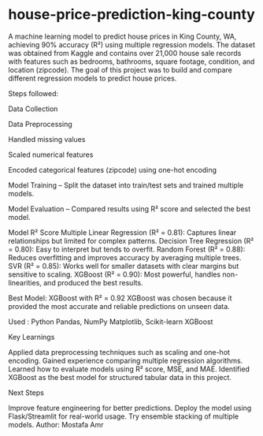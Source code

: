 # house-price-prediction-king-county
A machine learning model to predict house prices in King County, WA, achieving 90% accuracy (R²) using multiple regression models. The dataset was obtained from Kaggle and contains over 21,000 house sale records with features such as bedrooms, bathrooms, square footage, condition, and location (zipcode).
The goal of this project was to build and compare different regression models to predict house prices.

Steps followed:

Data Collection 

Data Preprocessing

Handled missing values

Scaled numerical features

Encoded categorical features (zipcode) using one-hot encoding

Model Training – Split the dataset into train/test sets and trained multiple models.

Model Evaluation – Compared results using R² score and selected the best model.

Model	R² Score
Multiple Linear Regression (R² = 0.81): Captures linear relationships but limited for complex patterns.
Decision Tree Regression (R² = 0.80): Easy to interpret but tends to overfit.
Random Forest (R² = 0.88): Reduces overfitting and improves accuracy by averaging multiple trees.
SVR (R² = 0.85): Works well for smaller datasets with clear margins but sensitive to scaling.
XGBoost (R² = 0.90): Most powerful, handles non-linearities, and produced the best results.

Best Model: XGBoost with R² = 0.92
XGBoost was chosen because it provided the most accurate and reliable predictions on unseen data.

Used :
Python
Pandas, NumPy
Matplotlib, 
Scikit-learn
XGBoost

Key Learnings

Applied data preprocessing techniques such as scaling and one-hot encoding.
Gained experience comparing multiple regression algorithms.
Learned how to evaluate models using R² score, MSE, and MAE.
Identified XGBoost as the best model for structured tabular data in this project.

Next Steps

Improve feature engineering for better predictions.
Deploy the model using Flask/Streamlit for real-world usage.
Try ensemble stacking of multiple models.
Author: Mostafa Amr
